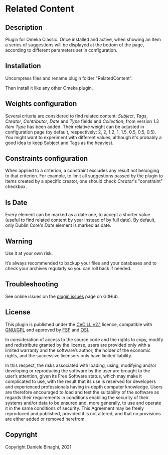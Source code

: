 # Related Content

## Description

Plugin for Omeka Classic. Once installed and active, when showing an Item a series of suggestions will be displayed at the bottom of the page, according to different parameters set in configuration.

## Installation
Uncompress files and rename plugin folder "RelatedContent".

Then install it like any other Omeka plugin.

## Weights configuration
Several criteria are considered to find related content: *Subject*, *Tags*, *Creator*, *Contributor*, *Date* and *Type* fields and *Collection*; from version 1.3 *Item Type* has been added. Their relative weight can be adjusted in configuration page (by default, respectively: 2, 2, 1.2, 1, 1.5, 0.5, 0.5, 0.5). You might want to experiment with different values, although it's probably a good idea to keep Subject and Tags as the heaviest.

## Constraints configuration
When applied to a criterion, a constraint excludes any result not belonging to that criterion. For example, to limit all suggestions passed by the plugin to Items created by a specific creator, one should check *Creator*'s "constraint" checkbox.

## Is Date
Every element can be marked as a date one, to accept a shorter value (useful to find related content by year instead of by full date). By default, only Dublin Core's *Date* element is marked as date.

## Warning
Use it at your own risk.

It’s always recommended to backup your files and your databases and to check your archives regularly so you can roll back if needed.

## Troubleshooting
See online issues on the <a href="https://github.com/DBinaghi/plugin-RelatedContent/issues" target="_blank">plugin issues</a> page on GitHub.

## License
This plugin is published under the <a href="https://www.cecill.info/licences/Licence_CeCILL_V2.1-en.html" target="_blank">CeCILL v2.1</a> licence, compatible with <a href="https://www.gnu.org/licenses/gpl-3.0.html" target="_blank">GNU/GPL</a> and approved by <a href="https://www.fsf.org/" target="_blank">FSF</a> and <a href="http://opensource.org/" target="_blank">OSI</a>.

In consideration of access to the source code and the rights to copy, modify and redistribute granted by the license, users are provided only with a limited warranty and the software’s author, the holder of the economic rights, and the successive licensors only have limited liability.

In this respect, the risks associated with loading, using, modifying and/or developing or reproducing the software by the user are brought to the user’s attention, given its Free Software status, which may make it complicated to use, with the result that its use is reserved for developers and experienced professionals having in-depth computer knowledge. Users are therefore encouraged to load and test the suitability of the software as regards their requirements in conditions enabling the security of their systems and/or data to be ensured and, more generally, to use and operate it in the same conditions of security. This Agreement may be freely reproduced and published, provided it is not altered, and that no provisions are either added or removed herefrom.

## Copyright
Copyright Daniele Binaghi, 2021
